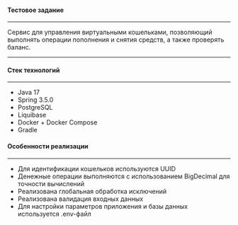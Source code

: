 #### Тестовое задание
---
Сервис для управления виртуальными кошельками, позволяющий выполнять операции пополнения и снятия средств, а также проверять баланс.

---

#### Стек технологий
---
- Java 17
- Spring 3.5.0
- PostgreSQL
- Liquibase
- Docker + Docker Compose
- Gradle

#### Особенности реализации
---
- Для идентификации кошельков используются UUID
- Денежные операции выполняются с использованием BigDecimal для точности вычислений
- Реализована глобальная обработка исключений
- Реализована валидация входных данных
- Для настройки параметров приложения и базы данных используется .env-файл
